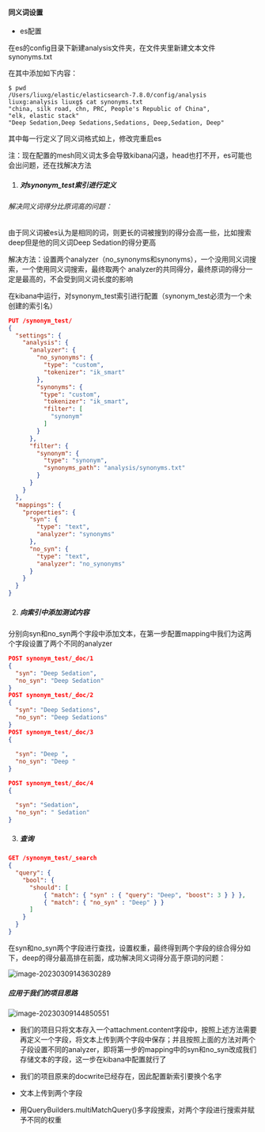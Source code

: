 #### 同义词设置

* es配置

在es的config目录下新建analysis文件夹，在文件夹里新建文本文件synonyms.txt

在其中添加如下内容：

```
$ pwd
/Users/liuxg/elastic/elasticsearch-7.8.0/config/analysis
liuxg:analysis liuxg$ cat synonyms.txt 
"china, silk road, chn, PRC, People's Republic of China",
"elk, elastic stack"
"Deep Sedation,Deep Sedations,Sedations, Deep,Sedation, Deep"
```

其中每一行定义了同义词格式如上，修改完重启es

注：现在配置的mesh同义词太多会导致kibana闪退，head也打不开，es可能也会出问题，还在找解决方法

1. ##### 对synonym_test索引进行定义

###### 解决同义词得分比原词高的问题：

由于同义词被es认为是相同的词，则更长的词被搜到的得分会高一些，比如搜索deep但是他的同义词Deep Sedation的得分更高

解决方法：设置两个analyzer（no_synonyms和synonyms），一个没用同义词搜索，一个使用同义词搜索，最终取两个 analyzer的共同得分，最终原词的得分一定是最高的，不会受到同义词长度的影响

在kibana中运行，对synonym_test索引进行配置（synonym_test必须为一个未创建的索引名）

```json
PUT /synonym_test/
{
  "settings": {
    "analysis": {
      "analyzer": {
        "no_synonyms": {
          "type": "custom",
          "tokenizer": "ik_smart"
        },
        "synonyms": {
         "type": "custom",
          "tokenizer": "ik_smart",
          "filter": [
            "synonym"
          ]
        }
      },
      "filter": {
        "synonym": {
          "type": "synonym",
          "synonyms_path": "analysis/synonyms.txt"
        }
      }
    }
  },
  "mappings": {
    "properties": {
      "syn": {
        "type": "text",
        "analyzer": "synonyms"
      },
      "no_syn": {
        "type": "text",
        "analyzer": "no_synonyms"
      }
    }
  }
}
```

2. ##### 向索引中添加测试内容

分别向syn和no_syn两个字段中添加文本，在第一步配置mapping中我们为这两个字段设置了两个不同的analyzer

```json
POST synonym_test/_doc/1
{
  "syn": "Deep Sedation",
  "no_syn": "Deep Sedation"
}
POST synonym_test/_doc/2
{
  "syn": "Deep Sedations",
  "no_syn": "Deep Sedations"
}
POST synonym_test/_doc/3
{
  
  "syn": "Deep ",
  "no_syn": "Deep "
}

POST synonym_test/_doc/4
{

  "syn": "Sedation",
  "no_syn": " Sedation"
}
```

3. ##### 查询

```json
GET /synonym_test/_search
{
  "query": {
    "bool": {
      "should": [
          { "match": { "syn" : { "query": "Deep", "boost": 3 } } },
          { "match": { "no_syn" : "Deep" } }
      ]
    }
  }
}
```

在syn和no_syn两个字段进行查找，设置权重，最终得到两个字段的综合得分如下，deep的得分最高排在前面，成功解决同义词得分高于原词的问题：

![image-20230309143630289](C:/Users/hw/AppData/Roaming/Typora/typora-user-images/image-20230309143630289.png)



##### 应用于我们的项目思路

![image-20230309144850551](C:/Users/hw/AppData/Roaming/Typora/typora-user-images/image-20230309144850551.png)

* 我们的项目只将文本存入一个attachment.content字段中，按照上述方法需要再定义一个字段，将文本上传到两个字段中保存；并且按照上面的方法对两个子段设置不同的analyzer，即将第一步的mapping中的syn和no_syn改成我们存储文本的字段，这一步在kibana中配置就行了

* 我们的项目原来的docwrite已经存在，因此配置新索引要换个名字

* 文本上传到两个字段
* 用QueryBuilders.multiMatchQuery()多字段搜索，对两个字段进行搜索并赋予不同的权重

 



